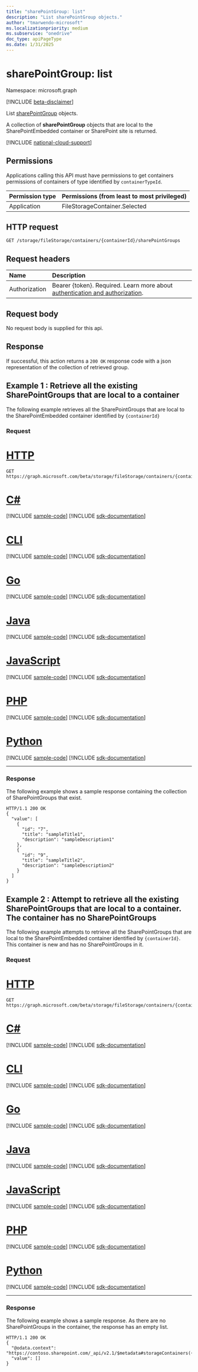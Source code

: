 ```yaml
---
title: "sharePointGroup: list"
description: "List sharePointGroup objects."
author: "tmarwendo-microsoft"
ms.localizationpriority: medium
ms.subservice: "onedrive"
doc_type: apiPageType
ms.date: 1/31/2025
---
```


# sharePointGroup: list  

Namespace: microsoft.graph

[!INCLUDE [beta-disclaimer](../../includes/beta-disclaimer.md)]

List [sharePointGroup](../resources/sharepointgroup.md) objects.

A collection of **sharePointGroup** objects that are local to the SharePointEmbedded container or SharePoint site is returned.

[!INCLUDE [national-cloud-support](../../includes/global-us.md)]

## Permissions

Applications calling this API must have permissions to get containers permissions of containers of type identified by `containerTypeId`.

| Permission type                        | Permissions (from least to most privileged) |
| :------------------------------------- | :------------------------------------------ |
| Application                            | FileStorageContainer.Selected               |

## HTTP request

<!-- {
  "blockType": "ignored"
}
-->
``` http
GET /storage/fileStorage/containers/{containerId}/sharePointGroups
```

## Request headers

|Name|Description|
|:---|:---|
| Authorization | Bearer {token}. Required. Learn more about [authentication and authorization](/graph/auth/auth-concepts).|

## Request body
No request body is supplied for this api.

## Response

If successful, this action returns a `200 OK` response code with a json representation of the collection of retrieved group.

## Example 1 : Retrieve all the existing SharePointGroups that are local to a container
The following example retrieves all the SharePointGroups that are local to the SharePointEmbedded container identified by `{containerId}`

### Request
# [HTTP](#tab/http)
<!-- {
  "blockType": "request",
  "name": "list_sharepointgroup"
}
-->
``` http
GET https://graph.microsoft.com/beta/storage/fileStorage/containers/{containerId}/sharePointGroups
```

# [C#](#tab/csharp)
[!INCLUDE [sample-code](../includes/snippets/csharp/activate-filestoragecontainer-csharp-snippets.md)]
[!INCLUDE [sdk-documentation](../includes/snippets/snippets-sdk-documentation-link.md)]

# [CLI](#tab/cli)
[!INCLUDE [sample-code](../includes/snippets/cli/activate-filestoragecontainer-cli-snippets.md)]
[!INCLUDE [sdk-documentation](../includes/snippets/snippets-sdk-documentation-link.md)]

# [Go](#tab/go)
[!INCLUDE [sample-code](../includes/snippets/go/activate-filestoragecontainer-go-snippets.md)]
[!INCLUDE [sdk-documentation](../includes/snippets/snippets-sdk-documentation-link.md)]

# [Java](#tab/java)
[!INCLUDE [sample-code](../includes/snippets/java/activate-filestoragecontainer-java-snippets.md)]
[!INCLUDE [sdk-documentation](../includes/snippets/snippets-sdk-documentation-link.md)]

# [JavaScript](#tab/javascript)
[!INCLUDE [sample-code](../includes/snippets/javascript/activate-filestoragecontainer-javascript-snippets.md)]
[!INCLUDE [sdk-documentation](../includes/snippets/snippets-sdk-documentation-link.md)]

# [PHP](#tab/php)
[!INCLUDE [sample-code](../includes/snippets/php/activate-filestoragecontainer-php-snippets.md)]
[!INCLUDE [sdk-documentation](../includes/snippets/snippets-sdk-documentation-link.md)]

# [Python](#tab/python)
[!INCLUDE [sample-code](../includes/snippets/python/activate-filestoragecontainer-python-snippets.md)]
[!INCLUDE [sdk-documentation](../includes/snippets/snippets-sdk-documentation-link.md)]

---

### Response

The following example shows a sample response containing the collection of SharePointGroups that exist.

<!-- {
  "blockType": "response",
  "truncated": true
}
-->
``` http
HTTP/1.1 200 OK
{
  "value": [
    {
      "id": "7",
      "title": "sampleTitle1",
      "description": "sampleDescription1"
    },
    {
      "id": "9",
      "title": "sampleTitle2",
      "description": "sampleDescription2"
    }
  ]
}
```

## Example 2 : Attempt to retrieve all the existing SharePointGroups that are local to a container. The container has no SharePointGroups
The following example attempts to retrieve all the SharePointGroups that are local to the SharePointEmbedded container identified by `{containerId}`. This container is new and has no SharePointGroups in it.

### Request
# [HTTP](#tab/http)
<!-- {
  "blockType": "request",
  "name": "list_sharepointgroup"
}
-->
``` http
GET https://graph.microsoft.com/beta/storage/fileStorage/containers/{containerId}/sharePointGroups
```

# [C#](#tab/csharp)
[!INCLUDE [sample-code](../includes/snippets/csharp/activate-filestoragecontainer-csharp-snippets.md)]
[!INCLUDE [sdk-documentation](../includes/snippets/snippets-sdk-documentation-link.md)]

# [CLI](#tab/cli)
[!INCLUDE [sample-code](../includes/snippets/cli/activate-filestoragecontainer-cli-snippets.md)]
[!INCLUDE [sdk-documentation](../includes/snippets/snippets-sdk-documentation-link.md)]

# [Go](#tab/go)
[!INCLUDE [sample-code](../includes/snippets/go/activate-filestoragecontainer-go-snippets.md)]
[!INCLUDE [sdk-documentation](../includes/snippets/snippets-sdk-documentation-link.md)]

# [Java](#tab/java)
[!INCLUDE [sample-code](../includes/snippets/java/activate-filestoragecontainer-java-snippets.md)]
[!INCLUDE [sdk-documentation](../includes/snippets/snippets-sdk-documentation-link.md)]

# [JavaScript](#tab/javascript)
[!INCLUDE [sample-code](../includes/snippets/javascript/activate-filestoragecontainer-javascript-snippets.md)]
[!INCLUDE [sdk-documentation](../includes/snippets/snippets-sdk-documentation-link.md)]

# [PHP](#tab/php)
[!INCLUDE [sample-code](../includes/snippets/php/activate-filestoragecontainer-php-snippets.md)]
[!INCLUDE [sdk-documentation](../includes/snippets/snippets-sdk-documentation-link.md)]

# [Python](#tab/python)
[!INCLUDE [sample-code](../includes/snippets/python/activate-filestoragecontainer-python-snippets.md)]
[!INCLUDE [sdk-documentation](../includes/snippets/snippets-sdk-documentation-link.md)]

---

### Response

The following example shows a sample response. As there are no SharePointGroups in the container, the response has an empty list.

<!-- {
  "blockType": "response",
  "truncated": true
}
-->
``` http
HTTP/1.1 200 OK
{
  "@odata.context": "https://contoso.sharepoint.com/_api/v2.1/$metadata#storageContainers({containerId})/sharePointGroups",
  "value": []
}
```